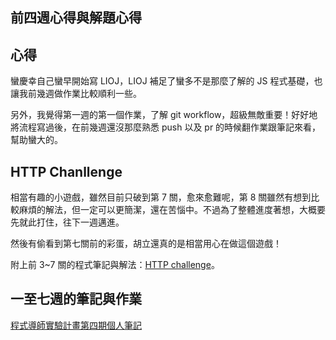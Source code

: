 ## 前四週心得與解題心得

## 心得
蠻慶幸自己蠻早開始寫 LIOJ，LIOJ 補足了蠻多不是那麼了解的 JS 程式基礎，也讓我前幾週做作業比較順利一些。

另外，我覺得第一週的第一個作業，了解 git workflow，超級無敵重要！好好地將流程寫過後，在前幾週還沒那麼熟悉 push 以及 pr 的時候翻作業跟筆記來看，幫助蠻大的。
<br>

## HTTP Chanllenge
相當有趣的小遊戲，雖然目前只破到第 7 關，愈來愈難呢，第 8 關雖然有想到比較麻煩的解法，但一定可以更簡潔，還在苦惱中。不過為了整體進度著想，大概要先就此打住，往下一週邁進。

然後有偷看到第七關前的彩蛋，胡立還真的是相當用心在做這個遊戲！

附上前 3~7 關的程式筆記與解法：[HTTP challenge](https://hackmd.io/@oftDiwqGQqKh6ah7CkyFSQ/rJc_O4eJD)。
<br>

## 一至七週的筆記與作業
[程式導師實驗計畫第四期個人筆記](https://hackmd.io/@oftDiwqGQqKh6ah7CkyFSQ/BJdQsLg6U)